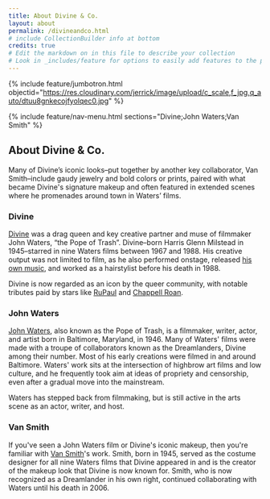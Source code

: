 ```yaml
---
title: About Divine & Co.
layout: about
permalink: /divineandco.html
# include CollectionBuilder info at bottom
credits: true
# Edit the markdown on in this file to describe your collection
# Look in _includes/feature for options to easily add features to the page
---
```


{% include feature/jumbotron.html objectid="https://res.cloudinary.com/jerrick/image/upload/c_scale,f_jpg,q_auto/dtuu8gnkecojfyolqec0.jpg" %}

{% include feature/nav-menu.html sections="Divine;John Waters;Van Smith" %}

## About Divine & Co.

Many of Divine’s iconic looks–put together by another key collaborator, Van Smith–include gaudy jewelry and bold colors or prints, paired with what became Divine's signature makeup and often featured in extended scenes where he promenades around town in Waters’ films. 

### Divine

[Divine](https://www.imdb.com/name/nm0001145/) was a drag queen and key creative partner and muse of filmmaker John Waters, “the Pope of Trash”. Divine–born Harris Glenn Milstead in 1945–starred in nine Waters films between 1967 and 1988. His creative output was not limited to film, as he also performed onstage, released [his own music](https://www.youtube.com/watch?v=-UuE0DcJ1F0), and worked as a hairstylist before his death in 1988.

Divine is now regarded as an icon by the queer community, with notable tributes paid by stars like [RuPaul](https://en.wikipedia.org/wiki/Divine_Inspiration_(RuPaul's_Drag_Race)) and [Chappell Roan](https://www.dazeddigital.com/beauty/article/62887/1/chappell-roan-beauty-look-honour-queer-divine-john-waters-pink-flamingos).

### John Waters

[John Waters](https://www.imdb.com/name/nm0000691/), also known as the Pope of Trash, is a filmmaker, writer, actor, and artist born in Baltimore, Maryland, in 1946. Many of Waters' films were made with a troupe of collaborators known as the Dreamlanders, Divine among their number. Most of his early creations were filmed in and around Baltimore. Waters' work sits at the intersection of highbrow art films and low culture, and he frequently took aim at ideas of propriety and censorship, even after a gradual move into the mainstream.

Waters has stepped back from filmmaking, but is still active in the arts scene as an actor, writer, and host.

### Van Smith

If you've seen a John Waters film or Divine's iconic makeup, then you're familiar with [Van Smith](https://www.imdb.com/name/nm0810249/)'s work. Smith, born in 1945, served as the costume designer for all nine Waters films that Divine appeared in and is the creator of the makeup look that Divine is now known for. Smith, who is now recognized as a Dreamlander in his own right, continued collaborating with Waters until his death in 2006.